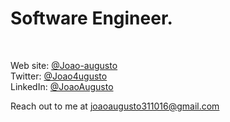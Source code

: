 #  Software Engineer.
<br/>




Web site: [@Joao-augusto](https://joao-augusto.vercel.app/)  
Twitter: [@Joao4ugusto](https://twitter.com/Joao4ugusto)  
LinkedIn: [@JoaoAugusto](https://www.linkedin.com/in/jo%C3%A3o-augusto-oliveira-15b018238/)



Reach out to me at [joaoaugusto311016@gmail.com](mailto:joaoaugusto311016@gmail.com) 
